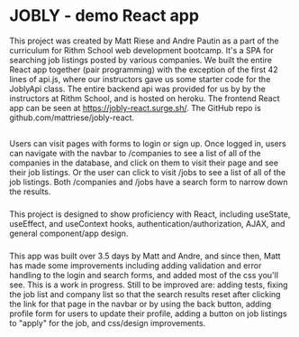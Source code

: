 # JOBLY - demo React app

This project was created by Matt Riese and Andre Pautin as a part of the curriculum for Rithm School web development bootcamp. It's a SPA for searching job listings posted by various companies. We built the entire React app together (pair programming) with the exception of the first 42 lines of api.js, where our instructors gave us some starter code for the JoblyApi class. The entire backend api was provided for us by by the instructors at Rithm School, and is hosted on heroku. The frontend React app can be seen at https://jobly-react.surge.sh/. The GitHub repo is github.com/mattriese/jobly-react.

##

Users can visit pages with forms to login or sign up. Once logged in, users can navigate with the navbar to /companies to see a list of all of the companies in the database, and click on them to visit their page and see their job listings. Or the user can click to visit /jobs to see a list of all of the job listings. Both /companies and /jobs have a search form to narrow down the results.

###

This project is designed to show proficiency with React, including useState, useEffect, and useContext hooks, authentication/authorization, AJAX, and general component/app design.

###

This app was built over 3.5 days by Matt and Andre, and since then, Matt has made some improvements including adding validation and error handling to the login and search forms, and added most of the css you'll see. This is a work in progress. Still to be improved are: adding tests, fixing the job list and company list so that the search results reset after clicking the link for that page in the navbar or by using the back button, adding profile form for users to update their profile, adding a button on job listings to "apply" for the job, and css/design improvements.
